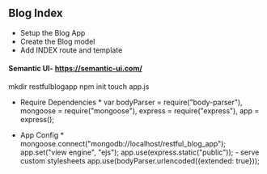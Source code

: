 ## Blog Index
* Setup the Blog App
* Create the Blog model
* Add INDEX route and template

#### Semantic UI- https://semantic-ui.com/

mkdir restfulblogapp
npm init
touch app.js

* Require Dependencies *
var bodyParser = require("body-parser"),
    mongoose   = require("mongoose"),
    express    = require("express"),
    app        = express();

* App Config *
mongoose.connect("mongodb://localhost/restful_blog_app");
app.set("view engine", "ejs");
app.use(express.static("public")); - serve custom stylesheets
app.use(bodyParser.urlencoded({extended: true}));
